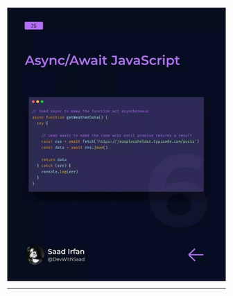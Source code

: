 ![async notes!](/02-JS-Advance/11-Asynchrous-js/05-Async-Await/notes/Snapinsta.app_345466048_759132049097970_3895159705018856547_n_1024.jpg "console notes")

---
